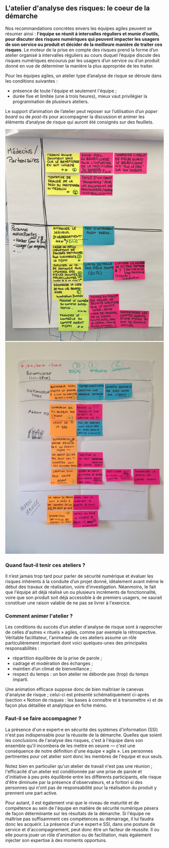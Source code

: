 ## L'atelier d'analyse des risques: le coeur de la démarche

Nos recommandations concrètes envers les équipes agiles peuvent se résumer ainsi : **l'équipe se réunit à intervalles réguliers et munie d’outils, pour discuter des risques numériques qui peuvent impacter les usagers de son service ou produit et décider de la meilleure manière de traiter ces risques**. Le moteur de la prise en compte des risques prend la forme d’un atelier organisé à intervalles réguliers au cours duquel l’équipe discute des risques numériques encourus par les usagers d’un service ou d’un produit donné en vue de déterminer la manière la plus appropriée de les traiter.

Pour les équipes agiles, un atelier type d’analyse de risque se déroule dans les conditions suivantes :

* présence de toute l'équipe et seulement l'équipe ;
* durée fixe et limitée (une à trois heures), mieux vaut privilégier la programmation de plusieurs ateliers.

Le support d’animation de l’atelier peut reposer sur l’utilisation d’un *paper board* ou de *post-its* pour accompagner la discussion et animer les éléments d’analyse de risque qui auront été consignés sur des feuillets.

![](assets/atelier-1.jpg)![](assets/atelier-2.JPG)

### Quand faut-il tenir ces ateliers ?

Il n’est jamais trop tard pour parler de sécurité numérique et évaluer les risques inhérents à la conduite d’un projet donné, idéalement avant même le début des travaux de réalisation, voire d’investigation. Néanmoins, le fait que l'équipe ait déjà réalisé un ou plusieurs incréments de fonctionnalité, voire que son produit soit déjà accessible à de premiers usagers, ne saurait constituer une raison valable de ne pas se livrer à l'exercice.

### Comment animer l'atelier ?

Les conditions du succès d’un atelier d'analyse de risque sont à rapprocher de celles d'autres « rituels » agiles, comme par exemple la rétrospective. Véritable facilitateur, l'animateur de ces ateliers assume un rôle  particulièrement important dont voici quelques-unes des principales responsabilités :

* répartition équilibrée de la prise de parole ;
* cadrage et modération des échanges ;
* maintien d’un climat de bienveillance ;
* respect du temps : un bon atelier ne déborde pas (trop) du temps imparti.

Une animation efficace suppose donc de bien maîtriser le canevas d'analyse de risque ; celui-ci est présenté schématiquement ci-après (section « Notion de risques : les bases à connaître et à transmettre ») et de façon plus détaillée et analytique en fiche mémo.

### Faut-il se faire accompagner ?

La présence d'un·e expert·e en sécurité des systèmes d'information \(SSI\) n'est pas indispensable pour la réussite de la démarche. Quelles que soient les conclusions de l'analyse des risques, c'est à l'équipe dans son ensemble qu'il incombera de les mettre en oeuvre — c'est une conséquence de notre définition d'une équipe « agile ». Les personnes pertinentes pour cet atelier sont donc les membres de l'équipe et eux seuls.

Notez bien en particulier qu'un atelier de travail n'est pas une réunion ; l'efficacité d'un atelier est conditionnée par une prise de parole et d'initiative à peu près équilibrée entre les différents participants, elle risque d'être diminuée par la présence d'observateurs, et a fortiori si des personnes qui n'ont pas de responsabilité pour la réalisation du produit y prennent une part active.

Pour autant, il est également vrai que le niveau de maturité et de compétence au sein de l'équipe en matière de sécurité numérique pèsera de façon déterminante sur les résultats de la démarche. Si l'équipe ne maîtrise pas suffisamment ces compétences au démarrage, il lui faudra donc les acquérir. La présence d'un·e expert·e SSI, dans une posture de service et d'accompagnement, peut donc être un facteur de réussite. Il ou elle pourra jouer un rôle d'animation ou de facilitation, mais également injecter son expertise à des moments opportuns.

